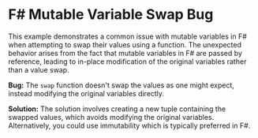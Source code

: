 # F# Mutable Variable Swap Bug

This example demonstrates a common issue with mutable variables in F# when attempting to swap their values using a function.  The unexpected behavior arises from the fact that mutable variables in F# are passed by reference, leading to in-place modification of the original variables rather than a value swap.

**Bug:** The `swap` function doesn't swap the values as one might expect, instead modifying the original variables directly. 

**Solution:**  The solution involves creating a new tuple containing the swapped values, which avoids modifying the original variables.  Alternatively, you could use immutability which is typically preferred in F#.